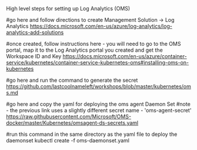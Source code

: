 High level steps for setting up Log Analytics (OMS)

#go here and follow directions to create Management Solution -> Log Analytics
https://docs.microsoft.com/en-us/azure/log-analytics/log-analytics-add-solutions

#once created, follow instructions here - you will need to go to the OMS portal, map it to the Log Analytics portal you created and get the Workspace ID and Key
https://docs.microsoft.com/en-us/azure/container-service/kubernetes/container-service-kubernetes-oms#installing-oms-on-kubernetes

#go here and run the command to generate the secret
https://github.com/lastcoolnameleft/workshops/blob/master/kubernetes/oms.md

#go here and copy the yaml for deploying the oms agent Daemon Set
#note - the previous link uses a slightly different secret name - 'oms-agent-secret'
https://raw.githubusercontent.com/Microsoft/OMS-docker/master/Kubernetes/omsagent-ds-secrets.yaml

#run this command in the same directory as the yaml file to deploy the daemonset 
kubectl create -f oms-daemonset.yaml 